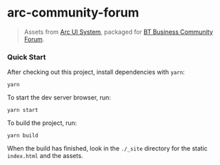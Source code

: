 # arc-community-forum

> Assets from [Arc UI System](https://ui.digital-ent-int.bt.com/latest/), packaged for [BT Business Community Forum](https://business.forums.bt.com/).

### Quick Start

After checking out this project, install dependencies with `yarn`:

```
yarn
```

To start the dev server browser, run:

```
yarn start
```

To build the project, run:

```
yarn build
```

When the build has finished, look in the `./_site` directory for the static `index.html` and the assets.

